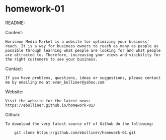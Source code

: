 # homework-01

README:

Content:
    
    Horiseon Media Market is a website for optimizing your business' reach. It is a way for business owners to reach as many as people as possible through learning what people are looking for and what people are attracted to. Therefore, increasing your views and visibility for the right customers to see your business.

Contact:

    If you have problems, questions, ideas or suggestions, please contact me by emailing me at evan_bulliner@yahoo.com

Website:

    Visit the website for the latest news:
    https://ebulliner.github.io/homework-01/
        
Github:

    To download the very latest source off of Github do the following:
        
        git clone https://github.com/ebulliner/homework-01.git

